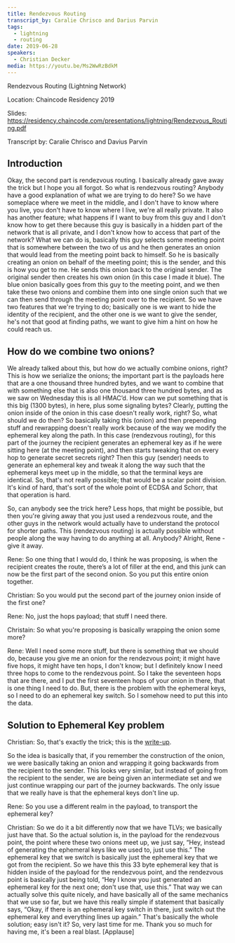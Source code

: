 ```yaml
---
title: Rendezvous Routing
transcript_by: Caralie Chrisco and Darius Parvin
tags:
  - lightning
  - routing
date: 2019-06-28
speakers:
  - Christian Decker
media: https://youtu.be/Ms2WwRzBdkM
---
```

Rendezvous Routing (Lightning Network)

Location: Chaincode Residency 2019

Slides: <https://residency.chaincode.com/presentations/lightning/Rendezvous_Routing.pdf>

Transcript by: Caralie Chrisco and Davius Parvin

## Introduction

Okay, the second part is rendezvous routing. I basically already gave away the trick but I hope you all forgot. So what is rendezvous routing? Anybody have a good explanation of what we are trying to do here? So we have someplace where we meet in the middle, and I don't have to know where you live, you don't have to know where I live, we're all really private. It also has another feature; what happens if I want to buy from this guy and I don't know how to get there because this guy is basically in a hidden part of the network that is all private, and I don't know how to access that part of the network? What we can do is, basically this guy selects some meeting point that is somewhere between the two of us and he then generates an onion that would lead from the meeting point back to himself. So he is basically creating an onion on behalf of the meeting point; this is the sender, and this is how you get to me. He sends this onion back to the original sender. The original sender then creates his own onion (in this case I made it blue). The blue onion basically goes from this guy to the meeting point, and we then take these two onions and combine them into one single onion such that we can then send through the meeting point over to the recipient. So we have two features that we're trying to do; basically one is we want to hide the identity of the recipient, and the other one is we want to give the sender, he's not that good at finding paths, we want to give him a hint on how he could reach us.

## How do we combine two onions?

We already talked about this, but how do we actually combine onions, right? This is how we serialize the onions; the important part is the payloads here that are a one thousand three hundred bytes, and we want to combine that with something else that is also one thousand three hundred bytes, and as we saw on Wednesday this is all HMAC’d. How can we put something that is this big (1300 bytes), in here, plus some signaling bytes? Clearly, putting the onion inside of the onion in this case doesn't really work, right? So, what should we do then? So basically taking this (onion) and then prepending stuff and rewrapping doesn't really work because of the way we modify the ephemeral key along the path. In this case (rendezvous routing), for this part of the journey the recipient generates an ephemeral key as if he were sitting here (at the meeting point), and then starts tweaking that on every hop to generate secret secrets right? Then this guy (sender) needs to generate an ephemeral  key and tweak it along the way such that the ephemeral keys meet up in the middle, so that the terminal keys are identical. So, that's not really possible; that would be a scalar point division. It's kind of hard, that's sort of the whole point of ECDSA and Schorr, that that operation is hard.

So, can anybody see the trick here? Less hops, that might be possible, but then you're giving away that you just used a rendezvous route, and the other guys in the network would actually have to understand the protocol for shorter paths. This (rendezvous routing) is actually possible without people along the way having to do anything at all. Anybody? Alright, Rene - give it away.

Rene: So one thing that I would do, I think he was proposing, is when the recipient creates the route, there’s a lot of filler at the end, and this junk can now be the first part of the second onion. So you put this entire onion together.

Christian: So you would put the second part of the journey onion inside of the first one?

Rene: No, just the hops payload; that stuff I need there.

Christain: So what you're proposing is basically wrapping the onion some more?

Rene: Well I need some more stuff, but there is something that we should do, because you give me an onion for the rendezvous point; it might have five hops, it might have ten hops, I don't know; but I definitely know I need three hops to come to the rendezvous point. So I take the seventeen hops that are there, and I put the first seventeen hops of your onion in there, that is one thing I need to do. But, there is the problem with the ephemeral keys, so I need to do an ephemeral key switch. So I somehow need to put this into the data.

## Solution to Ephemeral Key problem

Christian: So, that's exactly the trick; this is the [write-up](https://github.com/lightningnetwork/lightning-rfc/wiki/Rendez-vous-mechanism-on-top-of-Sphinx).

So the idea is basically that, if you remember the construction of the onion, we were basically taking an onion and wrapping it going backwards from the recipient to the sender. This looks very similar, but instead of going from the recipient to the sender, we are being given an intermediate set and we just continue wrapping our part of the journey backwards. The only issue that we really have is that the ephemeral keys don't line up.

Rene: So you use a different realm in the payload, to transport the ephemeral key?

Christian: So we do it a bit differently now that we have TLVs; we basically just have that. So the actual solution is, in the payload for the rendezvous point, the point where these two onions meet up, we just say, “Hey, instead of generating the ephemeral keys like we used to, just use this.” The ephemeral key that we switch is basically just the ephemeral key that we got from the recipient. So we have this this 33 byte ephemeral key that is hidden inside of the payload for the rendezvous point, and the rendezvous point is basically just being told, “Hey I know you just generated an ephemeral key for the next one; don't use that, use this.” That way we can actually solve this quite nicely, and have basically all of the same mechanics that we use so far, but we have this really simple if statement that basically says, “Okay, if there is an ephemeral key switch in there, just switch out the ephemeral key and everything lines up again.” That's basically the whole solution; easy isn't it? So, very last time for me. Thank you so much for having me, it's been a real blast. [Applause]

